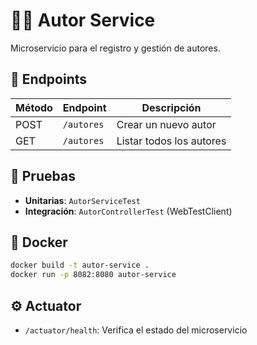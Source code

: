 # 👨‍💼 Autor Service

Microservicio para el registro y gestión de autores.

## 🚀 Endpoints

| Método | Endpoint        | Descripción              |
|--------|-----------------|--------------------------|
| POST   | `/autores`      | Crear un nuevo autor     |
| GET    | `/autores`      | Listar todos los autores |

## 🧪 Pruebas

- **Unitarias**: `AutorServiceTest`
- **Integración**: `AutorControllerTest` (WebTestClient)

## 🐳 Docker

```bash
docker build -t autor-service .
docker run -p 8082:8080 autor-service
```

## ⚙️ Actuator

- `/actuator/health`: Verifica el estado del microservicio
